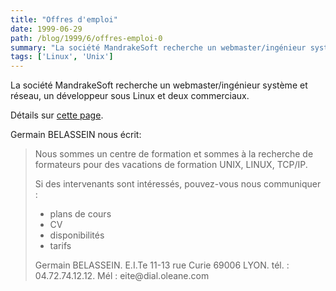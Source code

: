 ```yaml
---
title: "Offres d'emploi"
date: 1999-06-29
path: /blog/1999/6/offres-emploi-0
summary: "La société MandrakeSoft recherche un webmaster/ingénieur système et réseau, un développeur sous Linux et deux commerciaux."
tags: ['Linux', 'Unix']
---
```


<P>
La société MandrakeSoft recherche un webmaster/ingénieur système et réseau,
un développeur sous Linux et deux commerciaux.
</P>

<P>
Détails sur <A HREF="http://www.linux-mandrake.com/fr/emplois.php3">cette
page</A>.
</P>

<P>Germain BELASSEIN nous écrit:</P>

<BLOCKQUOTE>
<P>Nous sommes un centre de formation et sommes à la recherche de formateurs pour
des vacations de formation UNIX, LINUX, TCP/IP.</P>

<P>Si des intervenants sont intéressés, pouvez-vous nous communiquer :</P>

<UL>

<LI>plans de cours
<LI>CV
<LI>disponibilités
<LI>tarifs
</UL>

<P>Germain BELASSEIN.
E.I.Te 11-13 rue Curie 69006 LYON.
tél. : 04.72.74.12.12.
Mél : eite@dial.oleane.com</P>

</BLOCKQUOTE>


